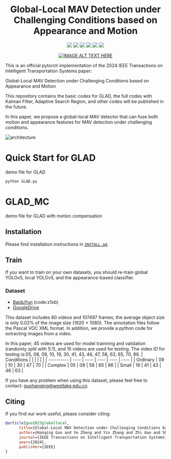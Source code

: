 <div align="center">
  <h1>Global-Local MAV Detection under Challenging Conditions based on Appearance and Motion</h1>
<p align="center">
  <a href="https://arxiv.org/abs/2312.11008">
    <img src="https://img.shields.io/badge/arXiv-paper?style=socia&logo=arxiv&logoColor=white&labelColor=grey&color=blue"></a>
  <a href="https://arxiv.org/pdf/2312.11008.pdf">
    <img src="https://img.shields.io/badge/Paper-blue?logo=googledocs&logoColor=white&labelColor=grey&color=blue"></a>
  <a href="https://westlakeu-my.sharepoint.com/:f:/g/personal/zhao_lab_westlake_edu_cn/EgX-57n5etFOtaS_QjeGfQEBOTo6y9PkVOGTyt3tsOB5LA?e=jILuMf">
    <img src="https://img.shields.io/badge/Dataset-blue?logo=microsoftsharepoint&logoColor=white&labelColor=grey&color=blue"></a>
  <a href="https://pan.baidu.com/share/init?surl=qROfavqy_auzfq0mqjiJ3A?pw=sr7f">
    <img src="https://img.shields.io/badge/Baidu Netdisk-blue?logo=dask&logoColor=white&labelColor=grey&color=blue"></a>
  <a href="https://www.youtube.com/watch?v=Tv473mAzHbU">
    <img src="https://img.shields.io/badge/Video-blue?logo=youtube&logoColor=white&labelColor=grey&color=blue"></a>
  <a href="https://opensource.org/licenses/MIT">
    <img src="https://img.shields.io/badge/License-MIT-yellow.svg"></a>
</p>
  
  [![IMAGE ALT TEXT HERE](https://img.youtube.com/vi/Tv473mAzHbU/0.jpg)](https://www.youtube.com/watch?v=Tv473mAzHbU)
  
</div>


This is an official pytorch implementation of the 2024 IEEE Transactions on Intelligent Transportation Systems paper: 

Global-Local MAV Detection under Challenging Conditions based on Appearance and Motion

This repository contains the basic codes for GLAD, the full codes with Kalman Filter, Adaptive Search Region, and other codes will be published in the future. 

In this paper, we propose a global-local MAV detector that can fuse both motion and appearance features for MAV detection under challenging conditions.

![architecture](https://github.com/WestlakeIntelligentRobotics/Global-Local-MAV-Detection/assets/125523389/656b737a-d846-4206-9d9b-0a4faec524af)

# Quick Start for GLAD
demo file for GLAD
```bash
python GLAD.py
```
# GLAD_MC
demo file for GLAD with motion compensation

## Installation

Please find installation instructions in [`INSTALL.md`](INSTALL.md).

## Train

If you want to train on your own datasets, you should re-train global YOLOv5, local YOLOv5, and the appearance-based classifier.

### Dataset
- [BaiduYun](https://pan.baidu.com/s/1SmbyjC0l6uye_ghWhEErsQ) (code:z1xb)
- [GoogleDrive](https://drive.google.com/file/d/1_I5jR-a-Jlan96s7XD3QeLLddb51rDT_/view?usp=drive_link)
<!--[Microsoft SharePoint](https://westlakeu-my.sharepoint.com/:f:/g/personal/zhao_lab_westlake_edu_cn/EgX-57n5etFOtaS_QjeGfQEBOTo6y9PkVOGTyt3tsOB5LA?e=jILuMf)-->
  
This dataset includes 60 videos and 107497 frames, the average object size is only 0.02% of the image size (1920 × 1080). The annotation files follow the Pascal VOC XML format. In addition, we provide a python code for extracting images from a video.

In this paper, 45 videos are used for model trainning and validation (randomly split with 5:1), and 15 videos are used for testing. The video ID for testing is:05, 08, 09, 10, 19, 30, 41, 43, 46, 47, 58, 63,  65, 70, 86. 
| Conditions |      |      |      |      |      |
| ---------- | ---- | ---- | ---- | ---- | ---- |
| Ordinary   | 09   | 10   | 30   | 47   | 70   |
| Complex    | 05   | 08   | 58   | 65   |  86  |
| Small      | 19   | 41   | 43   | 46   |   63 |

If you have any problem when using this dataset, please feel free to contact: guohanqing@westlake.edu.cn.

## Citing
If you find our work useful, please consider citing:
```BibTeX
@article{guo2023globallocal,
      title={Global-Local MAV Detection under Challenging Conditions based on Appearance and Motion}, 
      author={Hanqing Guo and Ye Zheng and Yin Zhang and Zhi Gao and Shiyu Zhao},
      journal={IEEE Transactions on Intelligent Transportation Systems},
      year={2024},
      publisher={IEEE}
}
```

